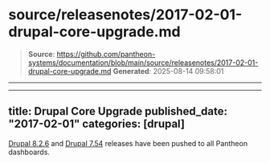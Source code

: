 # source/releasenotes/2017-02-01-drupal-core-upgrade.md

> **Source**: https://github.com/pantheon-systems/documentation/blob/main/source/releasenotes/2017-02-01-drupal-core-upgrade.md
> **Generated**: 2025-08-14 09:58:01

---

---
title: Drupal Core Upgrade
published_date: "2017-02-01"
categories: [drupal]
---
[Drupal 8.2.6](https://www.drupal.org/project/drupal/releases/8.2.6) and [Drupal 7.54](https://www.drupal.org/project/drupal/releases/7.54) releases have been pushed to all Pantheon dashboards.
